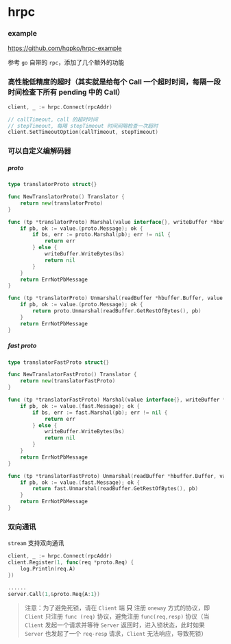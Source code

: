 # hrpc

### example
https://github.com/hqpko/hrpc-example

参考 `go` 自带的 `rpc`，添加了几个额外的功能

### 高性能低精度的超时（其实就是给每个 Call 一个超时时间，每隔一段时间检查下所有 pending 中的 Call）
```go
client, _ := hrpc.Connect(rpcAddr)

// callTimeout, call 的超时时间
// stepTimeout, 每隔 stepTimeout 时间间隔检查一次超时
client.SetTimeoutOption(callTimeout, stepTimeout)
```

### 可以自定义编解码器

##### proto
```go
type translatorProto struct{}

func NewTranslatorProto() Translator {
	return new(translatorProto)
}

func (tp *translatorProto) Marshal(value interface{}, writeBuffer *hbuffer.Buffer) error {
	if pb, ok := value.(proto.Message); ok {
		if bs, err := proto.Marshal(pb); err != nil {
			return err
		} else {
			writeBuffer.WriteBytes(bs)
			return nil
		}
	}
	return ErrNotPbMessage
}

func (tp *translatorProto) Unmarshal(readBuffer *hbuffer.Buffer, value interface{}) error {
	if pb, ok := value.(proto.Message); ok {
		return proto.Unmarshal(readBuffer.GetRestOfBytes(), pb)
	}
	return ErrNotPbMessage
}
```
##### fast proto
```go
type translatorFastProto struct{}

func NewTranslatorFastProto() Translator {
	return new(translatorFastProto)
}

func (tp *translatorFastProto) Marshal(value interface{}, writeBuffer *hbuffer.Buffer) error {
	if pb, ok := value.(fast.Message); ok {
		if bs, err := fast.Marshal(pb); err != nil {
			return err
		} else {
			writeBuffer.WriteBytes(bs)
			return nil
		}
	}
	return ErrNotPbMessage
}

func (tp *translatorFastProto) Unmarshal(readBuffer *hbuffer.Buffer, value interface{}) error {
	if pb, ok := value.(fast.Message); ok {
		return fast.Unmarshal(readBuffer.GetRestOfBytes(), pb)
	}
	return ErrNotPbMessage
}

```

### 双向通讯
`stream` 支持双向通讯
```go
client, _ := hrpc.Connect(rpcAddr)
client.Register(1, func(req *proto.Req) {
	log.Println(req.A)
})

......
server.Call(1,&proto.Req{A:1})
```
> 注意：为了避免死锁，请在 `Client` 端 **只** 注册 `oneway` 方式的协议，即 `Client` 只注册 `func (req)` 协议，避免注册 `func(req,resp)` 协议（当 `Client` 发起一个请求并等待 `Server` 返回时，进入锁状态，此时如果 `Server` 也发起了一个 `req-resp` 请求，`Client` 无法响应，导致死锁）
